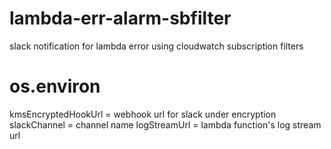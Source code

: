 # lambda-err-alarm-sbfilter
slack notification for lambda error using cloudwatch subscription filters

# os.environ
kmsEncryptedHookUrl = webhook url for slack under encryption
slackChannel = channel name
logStreamUrl = lambda function's log stream url
